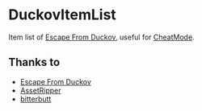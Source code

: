 # DuckovItemList

Item list of [Escape From Duckov](https://store.steampowered.com/app/3167020/_/), useful for [CheatMode](https://github.com/bitterbutt/DuckovMods/tree/main/CheatMode).

## Thanks to

-   [Escape From Duckov](https://store.steampowered.com/app/3167020/_/)
-   [AssetRipper](https://github.com/AssetRipper/AssetRipper)
-   [bitterbutt](https://github.com/bitterbutt/DuckovMods/tree/main/CheatMode)
